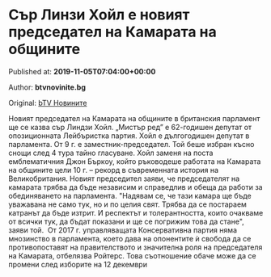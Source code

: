 
# Сър Линзи Хойл е новият председател на Камарата на общините

Published at: **2019-11-05T07:04:00+00:00**

Author: **btvnovinite.bg**

Original: [bTV Новините](https://btvnovinite.bg/svetut/sar-linzi-hojl-e-novijat.html)

Новият председател на Камарата на общините в британския парламент ще се казва сър Линдзи Хойл.
„Мистър ред” е 62-годишен депутат от опозиционната Лейбъристка партия.
Хойл е дългогодишен депутат в парламента. От 9 г. е заместник-председател. Той беше избран късно снощи след 4 тура тайно гласуване.
Хойл заменя на поста емблематичния Джон Бъркоу, който ръководеше работата на Камарата на общините цели 10 г. – рекорд в съвременната история на Великобритания.
Новият председител заяви, че председателят на камарата трябва да бъде независим и справедлив и обеща да работи за обединяването на парламента.
"Надявам се, че тази камара ще бъде уважавана не само тук, но и по целия свят. Трябва да се постараем катранът да бъде изтрит. И респектът и толерантността, които очакваме от всички тук, да бъдат показани и ще се погрижим това да стане", заяви той. 
От 2017 г. управляващата Консервативна партия няма мнозинство в парламента, което дава на опонентите ѝ свобода да се противопоставят на правителството и значителна роля на председателя на Камарата, отбелязва Ройтерс.
Това съотношение обаче може да се промени след изборите на 12 декември
